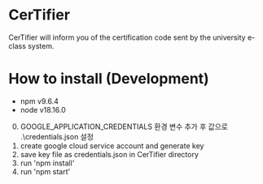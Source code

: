 # CerTifier
CerTifier will inform you of the certification code sent by the university e-class system.

# How to install (Development)
- npm v9.6.4
- node v18.16.0
0. GOOGLE_APPLICATION_CREDENTIALS 환경 변수 추가 후 값으로 .\credentials.json 설정
1. create google cloud service account and generate key
2. save key file as credentials.json in CerTifier directory
3. run 'npm install'
4. run 'npm start'